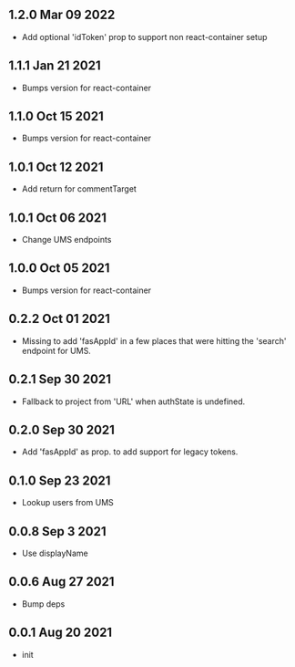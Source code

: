 ## 1.2.0 Mar 09 2022

- Add optional 'idToken' prop to support non react-container setup

## 1.1.1 Jan 21 2021

- Bumps version for react-container

## 1.1.0 Oct 15 2021

- Bumps version for react-container

## 1.0.1 Oct 12 2021

- Add return for commentTarget

## 1.0.1 Oct 06 2021

- Change UMS endpoints

## 1.0.0 Oct 05 2021

- Bumps version for react-container

## 0.2.2 Oct 01 2021

- Missing to add 'fasAppId' in a few places that were hitting the 'search' endpoint for UMS.

## 0.2.1 Sep 30 2021

- Fallback to project from 'URL' when authState is undefined.

## 0.2.0 Sep 30 2021

- Add 'fasAppId' as prop. to add support for legacy tokens.

## 0.1.0 Sep 23 2021

- Lookup users from UMS

## 0.0.8 Sep 3 2021

- Use displayName

## 0.0.6 Aug 27 2021

- Bump deps

## 0.0.1 Aug 20 2021

- init
